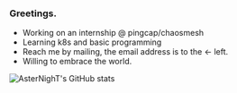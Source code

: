 ### Greetings.
- Working on an internship @ pingcap/chaosmesh
- Learning k8s and basic programming
- Reach me by mailing, the email address is to the ← left.
- Willing to embrace the world.

![AsterNighT's GitHub stats](https://github-readme-stats.vercel.app/api?username=asternight&show_icons=true&count_private=true)
